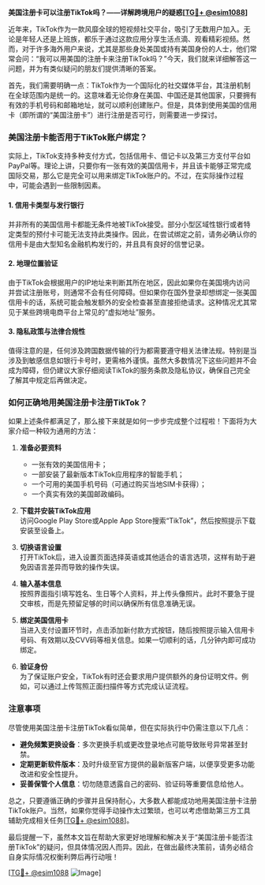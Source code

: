 **美国注册卡可以注册TikTok吗？——详解跨境用户的疑惑[[TG💪+ @esim1088](https://t.me/s/esim1088)]**

近年来，TikTok作为一款风靡全球的短视频社交平台，吸引了无数用户加入。无论是年轻人还是上班族，都乐于通过这款应用分享生活点滴、观看精彩视频。然而，对于许多海外用户来说，尤其是那些身处美国或持有美国身份的人士，他们常常会问：“我可以用美国的注册卡来注册TikTok吗？”今天，我们就来详细解答这一问题，并为有类似疑问的朋友们提供清晰的答案。

首先，我们需要明确一点：TikTok作为一个国际化的社交媒体平台，其注册机制在全球范围内是统一的。这意味着无论你身在美国、中国还是其他国家，只要拥有有效的手机号码和邮箱地址，就可以顺利创建账户。但是，具体到使用美国的信用卡（即所谓的“美国注册卡”）进行注册是否可行，则需要进一步探讨。

### 美国注册卡能否用于TikTok账户绑定？

实际上，TikTok支持多种支付方式，包括信用卡、借记卡以及第三方支付平台如PayPal等。理论上讲，只要你有一张有效的美国信用卡，并且该卡能够正常完成国际交易，那么它是完全可以用来绑定TikTok账户的。不过，在实际操作过程中，可能会遇到一些限制因素。

#### 1. **信用卡类型与发行银行**
并非所有的美国信用卡都能无条件地被TikTok接受。部分小型区域性银行或者特定类型的预付卡可能无法支持此类操作。因此，在尝试绑定之前，请务必确认你的信用卡是由大型知名金融机构发行的，并且具有良好的信誉记录。

#### 2. **地理位置验证**
由于TikTok会根据用户的IP地址来判断其所在地区，因此如果你在美国境内访问并尝试注册账号，则通常不会有任何障碍。但如果你在国外登录却想绑定一张美国信用卡的话，系统可能会触发额外的安全检查甚至直接拒绝请求。这种情况尤其常见于某些跨境电商平台上常见的“虚拟地址”服务。

#### 3. **隐私政策与法律合规性**
值得注意的是，任何涉及跨国数据传输的行为都需要遵守相关法律法规。特别是当涉及到敏感信息如银行卡号时，更需格外谨慎。虽然大多数情况下这些问题并不会成为障碍，但仍建议大家仔细阅读TikTok的服务条款及隐私协议，确保自己完全了解其中规定后再做决定。

### 如何正确地用美国注册卡注册TikTok？

如果上述条件都满足了，那么接下来就是如何一步步完成整个过程啦！下面将为大家介绍一种较为通用的方法：

1. **准备必要资料**  
   - 一张有效的美国信用卡；
   - 一部安装了最新版本TikTok应用程序的智能手机；
   - 一个可用的美国手机号码（可通过购买当地SIM卡获得）；
   - 一个真实有效的美国邮政编码。

2. **下载并安装TikTok应用**  
   访问Google Play Store或Apple App Store搜索“TikTok”，然后按照提示下载安装至设备上。

3. **切换语言设置**  
   打开TikTok后，进入设置页面选择英语或其他适合的语言选项，这样有助于避免因语言差异而导致的操作失误。

4. **输入基本信息**  
   按照界面指引填写姓名、生日等个人资料，并上传头像照片。此时不要急于提交审核，而是先预留足够的时间以确保所有信息准确无误。

5. **绑定美国信用卡**  
   当进入支付设置环节时，点击添加新付款方式按钮，随后按照提示输入信用卡号码、有效期以及CVV码等相关信息。如果一切顺利的话，几分钟内即可成功绑定。

6. **验证身份**  
   为了保证账户安全，TikTok有时还会要求用户提供额外的身份证明文件。例如，可以通过上传驾照正面扫描件等方式完成认证流程。

### 注意事项

尽管使用美国注册卡注册TikTok看似简单，但在实际执行中仍需注意以下几点：

- **避免频繁更换设备**：多次更换手机或更改登录地点可能导致账号异常甚至封禁。
- **定期更新软件版本**：及时升级至官方提供的最新版客户端，以便享受更多功能改进和安全性提升。
- **妥善保管个人信息**：切勿随意透露自己的密码、验证码等重要信息给他人。

总之，只要遵循正确的步骤并且保持耐心，大多数人都能成功地用美国注册卡注册TikTok账户。当然，如果你觉得手动操作太过繁琐，也可以考虑借助第三方工具辅助完成相关任务[[TG💪+ @esim1088](https://t.me/s/esim1088)]。

最后提醒一下，虽然本文旨在帮助大家更好地理解和解决关于“美国注册卡能否注册TikTok”的疑问，但具体情况因人而异。因此，在做出最终决策前，请务必结合自身实际情况权衡利弊后再行动哦！

[[TG💪+ @esim1088](https://t.me/s/esim1088) ![Image](https://i.postimg.cc/4NQfJmqS/Snipaste-2025-05-13-00-14-12.png)]